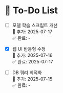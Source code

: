 # 📝 To-Do List

- [ ] 모델 학습 스크립트 개선  
  📅 추가: 2025-07-17  
  ✅ 완료: -

- [x] 웹 UI 반응형 수정  
  📅 추가: 2025-07-16  
  ✅ 완료: 2025-07-17

- [ ] DB 쿼리 최적화  
  📅 추가: 2025-07-15  
  ✅ 완료: -
